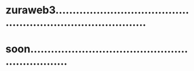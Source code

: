 # zuraweb3................................................................................
# soon................................................................
